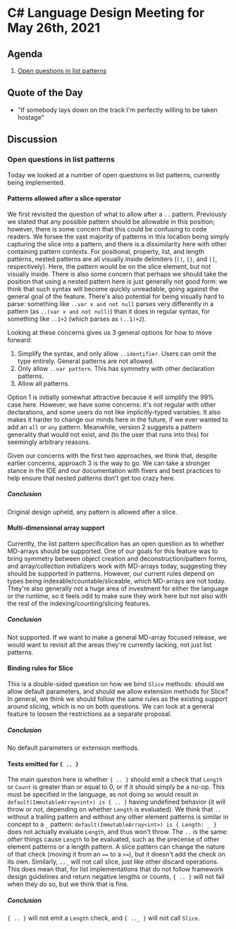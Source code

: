 # C# Language Design Meeting for May 26th, 2021

## Agenda

1. [Open questions in list patterns](#open-questions-in-list-patterns)

## Quote of the Day

- "If somebody lays down on the track I'm perfectly willing to be taken hostage"

## Discussion

### Open questions in list patterns

Today we looked at a number of open questions in list patterns, currently being implemented.

#### Patterns allowed after a slice operator

We first revisited the question of what to allow after a `..` pattern. Previously we stated that any possible pattern
should be allowable in this position; however, there is some concern that this could be confusing to code readers. We
forsee the vast majority of patterns in this location being simply capturing the slice into a pattern, and there is a
dissimilarity here with other containing pattern contexts. For positional, property, list, and length patterns, nested
patterns are all visually inside delimiters (`()`, `{}`, and `[]`, respectively). Here, the pattern would be on the
slice element, but _not_ visually inside. There is also some concern that perhaps we should take the position that using
a nested pattern here is just generally not good form: we think that such syntax will become quickly unreadable, going
against the general goal of the feature. There's also potential for being visually hard to parse: something like
`..var x and not null` parses very differently in a pattern (as `..(var x and not null)`) than it does in regular syntax,
for something like `..1+2` (which parses as `(..1)+2`).

Looking at these concerns gives us 3 general options for how to move forward:

1. Simplify the syntax, and only allow `..identifier`. Users can omit the type entirely. General patterns are not allowed.
2. Only allow `..var pattern`. This has symmetry with other declaration patterns.
3. Allow all patterns.

Option 1 is initially somewhat attractive because it will simplify the 99% case here. However, we have some concerns: it's
not regular with other declarations, and some users do not like implicitly-typed variables. It also makes it harder to
change our minds here in the future, if we ever wanted to add an `all` or `any` pattern. Meanwhile, version 2 suggests
a pattern generality that would not exist, and (to the user that runs into this) for seemingly arbitrary reasons.

Given our concerns with the first two approaches, we think that, despite earlier concerns, approach 3 is the way to go.
We can take a stronger stance in the IDE and our documentation with fixers and best practices to help ensure that nested
patterns don't get too crazy here.

##### Conclusion

Original design upheld, any pattern is allowed after a slice.

#### Multi-dimensional array support

Currently, the list pattern specification has an open question as to whether MD-arrays should be supported. One of our
goals for this feature was to bring symmetry between object creation and deconstruction/pattern forms, and array/collection
initializers work with MD-arrays today, suggesting they should be supported in patterns. However, our current rules depend
on types being indexable/countable/sliceable, which MD-arrays are not today. They're also generally not a huge area of
investment for either the language or the runtime, so it feels odd to make sure they work here but not also with the rest of
the indexing/counting/slicing features.

##### Conclusion

Not supported. If we want to make a general MD-array focused release, we would want to revisit all the areas they're currently
lacking, not just list patterns.

#### Binding rules for Slice

This is a double-sided question on how we bind `Slice` methods: should we allow default parameters, and should we allow
extension methods for Slice? In general, we think we should follow the same rules as the existing support around slicing,
which is no on both questions. We can look at a general feature to loosen the restrictions as a separate proposal.

##### Conclusion

No default parameters or extension methods.

#### Tests emitted for `{ .. }`

The main question here is whether `{ .. }` should emit a check that `Length` or `Count` is greater than or equal to 0, or if it should
simply be a no-op. This must be specified in the language, as not doing so would result in 
`default(ImmutableArray<int>) is { .. }` having undefined behavior (it will throw or not, depending on whether `Length` is
evaluated). We think that `..` without a trailing pattern and without any other element patterns is similar in concept to a
`_` pattern: `default(ImmutableArray<int>) is { Length: _ }` does not actually evaluate `Length`, and thus won't throw.
The `..` is the same: _other_ things cause `Length` to be evaluated, such as the precense of other element patterns or a
length pattern. A slice pattern can change the nature of that check (moving it from an `==` to a `>=`), but it doesn't add
the check on its own. Similarly, `.._` will not call slice, just like other discard operations. This does mean that, for
list implementations that do not follow framework design guidelines and return negative lengths or counts, `{ .. }` will not
fail when they do so, but we think that is fine.

##### Conclusion

`{ .. }` will not emit a `Length` check, and `{ .._ }` will not call `Slice`.
